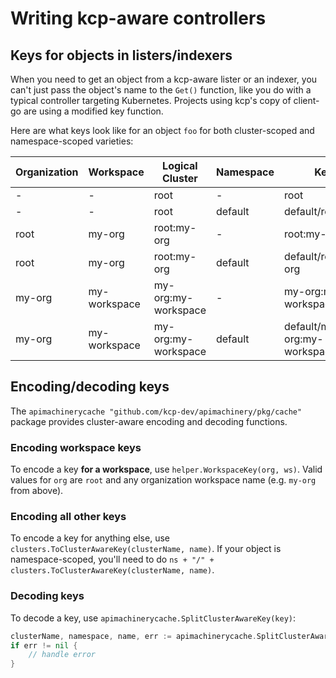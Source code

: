 # Writing kcp-aware controllers

## Keys for objects in listers/indexers

When you need to get an object from a kcp-aware lister or an indexer, you can't just pass the object's name to the
`Get()` function, like you do with a typical controller targeting Kubernetes. Projects using kcp's copy of client-go
are using a modified key function.

Here are what keys look like for an object `foo` for both cluster-scoped and namespace-scoped varieties:

|Organization|Workspace|Logical Cluster|Namespace|Key|
|-|-|-|-|-|
|-|-|root|-|root|foo|
|-|-|root|default|default/root|foo|
|root|my-org|root:my-org|-|root:my-org|foo|
|root|my-org|root:my-org|default|default/root:my-org|foo|
|my-org|my-workspace|my-org:my-workspace|-|my-org:my-workspace|foo|
|my-org|my-workspace|my-org:my-workspace|default|default/my-org:my-workspace|foo|

## Encoding/decoding keys 

The `apimachinerycache "github.com/kcp-dev/apimachinery/pkg/cache"` package provides cluster-aware encoding and decoding functions.



### Encoding workspace keys
To encode a key **for a workspace**, use `helper.WorkspaceKey(org, ws)`. Valid values for `org` are `root` and any
organization workspace name (e.g. `my-org` from above).

### Encoding all other keys
To encode a key for anything else, use `clusters.ToClusterAwareKey(clusterName, name)`. If your object is namespace-scoped,
you'll need to do `ns + "/" + clusters.ToClusterAwareKey(clusterName, name)`.

### Decoding keys
To decode a key, use `apimachinerycache.SplitClusterAwareKey(key)`:

```go
clusterName, namespace, name, err := apimachinerycache.SplitClusterAwareKey(key)
if err != nil {
	// handle error
}
```